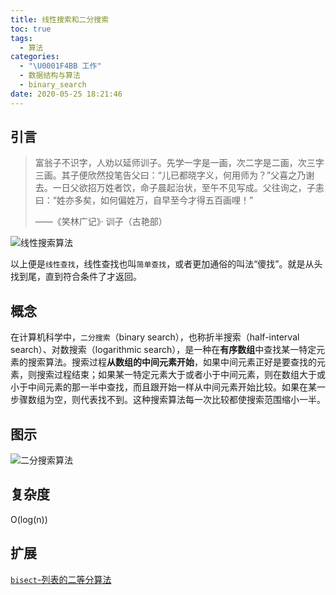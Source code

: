```yaml
---
title: 线性搜索和二分搜索
toc: true
tags:
  - 算法
categories:
  - "\U0001F4BB 工作"
  - 数据结构与算法
  - binary_search
date: 2020-05-25 18:21:46
---
```


## 引言

> 富翁子不识字，人劝以延师训子。先学一字是一画，次二字是二画，次三字三画。其子便欣然投笔告父曰：“儿已都晓字义，何用师为？”父喜之乃谢去。一日父欲招万姓者饮，命子晨起治状，至午不见写成。父往询之，子恚曰：“姓亦多矣，如何偏姓万，自早至今才得五百画哩！”
>
> <right> ——《笑林广记》· 训子（古艳部）</right> 
 
![线性搜索算法](/images/Linear_search.gif)

以上便是`线性查找`，线性查找也叫`简单查找`，或者更加通俗的叫法“傻找”。就是从头找到尾，直到符合条件了才返回。

## 概念

在计算机科学中，`二分搜索`（binary search），也称折半搜索（half-interval search）、对数搜索（logarithmic search），是一种在**有序数组**中查找某一特定元素的搜索算法。搜索过程**从数组的中间元素开始**，如果中间元素正好是要查找的元素，则搜索过程结束；如果某一特定元素大于或者小于中间元素，则在数组大于或小于中间元素的那一半中查找，而且跟开始一样从中间元素开始比较。如果在某一步骤数组为空，则代表找不到。这种搜索算法每一次比较都使搜索范围缩小一半。

## 图示

![二分搜索算法](/images/Binary_search_into_array.png)

## 复杂度

O(log(n))

## 扩展

[`bisect`-列表的二等分算法](https://docs.python.org/3.6/library/bisect.html)
